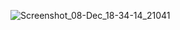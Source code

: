 
![Screenshot_08-Dec_18-34-14_21041](https://github.com/user-attachments/assets/908e61e9-c35a-4e37-84a9-7e4ace4a16f1)

